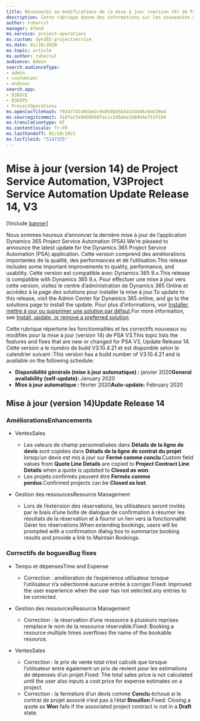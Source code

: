 ```yaml
---
title: Nouveautés ou modifications de la mise à jour (version 14) de Project Service Automation (correctif logiciel), V3
description: Cette rubrique donne des informations sur les nouveautés de la mise à jour (version 14) de Project Service Automation, V3.
author: ruhercul
manager: kfend
ms.service: project-operations
ms.custom: dyn365-projectservice
ms.date: 01/29/2020
ms.topic: article
ms.author: ruhercul
audience: Admin
search.audienceType:
- admin
- customizer
- enduser
search.app:
- D365CE
- D365PS
- ProjectOperations
ms.openlocfilehash: f9347741d8dae2c9a810bb5b3a32d4d6c0a628ed
ms.sourcegitcommit: 418fa1fe9d605b8faccc2d5dee1b04b4e753f194
ms.translationtype: HT
ms.contentlocale: fr-FR
ms.lasthandoff: 02/10/2021
ms.locfileid: "5147155"
---
```

# <a name="project-service-automation-update-release-14-v3"></a><span data-ttu-id="f1e5d-103">Mise à jour (version 14) de Project Service Automation, V3</span><span class="sxs-lookup"><span data-stu-id="f1e5d-103">Project Service Automation Update Release 14, V3</span></span>

[!include [banner](../includes/psa-now-project-operations.md)]

<span data-ttu-id="f1e5d-104">Nous sommes heureux d’annoncer la dernière mise à jour de l’application Dynamics 365 Project Service Automation (PSA).</span><span class="sxs-lookup"><span data-stu-id="f1e5d-104">We’re pleased to announce the latest update for the Dynamics 365 Project Service Automation (PSA) application.</span></span> <span data-ttu-id="f1e5d-105">Cette version comprend des améliorations importantes de la qualité, des performances et de l’utilisation.</span><span class="sxs-lookup"><span data-stu-id="f1e5d-105">This release includes some important improvements to quality, performance, and usability.</span></span> <span data-ttu-id="f1e5d-106">Cette version est compatible avec Dynamics 365 9.x.</span><span class="sxs-lookup"><span data-stu-id="f1e5d-106">This release is compatible with Dynamics 365 9.x.</span></span> <span data-ttu-id="f1e5d-107">Pour effectuer une mise à jour vers cette version, visitez le centre d’administration de Dynamics 365 Online et accédez à la page des solutions pour installer la mise à jour.</span><span class="sxs-lookup"><span data-stu-id="f1e5d-107">To update to this release, visit the Admin Center for Dynamics 365 online, and go to the solutions page to install the update.</span></span> <span data-ttu-id="f1e5d-108">Pour plus d’informations, voir [Installer, mettre à jour ou supprimer une solution par défaut](https://docs.microsoft.com/power-platform/admin/install-remove-preferred-solution).</span><span class="sxs-lookup"><span data-stu-id="f1e5d-108">For more information, see [Install, update, or remove a preferred solution](https://docs.microsoft.com/power-platform/admin/install-remove-preferred-solution).</span></span>

<span data-ttu-id="f1e5d-109">Cette rubrique répertorie les fonctionnalités et les correctifs nouveaux ou modifiés pour la mise à jour (version 14) de PSA V3.</span><span class="sxs-lookup"><span data-stu-id="f1e5d-109">This topic lists the features and fixes that are new or changed for PSA V3, Update Release 14.</span></span> <span data-ttu-id="f1e5d-110">Cette version a le numéro de build V3.10.4.21 et est disponible selon le calendrier suivant :</span><span class="sxs-lookup"><span data-stu-id="f1e5d-110">This version has a build number of V3.10.4.21 and is available on the following schedule:</span></span>

- <span data-ttu-id="f1e5d-111">**Disponibilité générale (mise à jour automatique) :** janvier 2020</span><span class="sxs-lookup"><span data-stu-id="f1e5d-111">**General availability (self-update):** January 2020</span></span>
- <span data-ttu-id="f1e5d-112">**Mise à jour automatique :** février 2020</span><span class="sxs-lookup"><span data-stu-id="f1e5d-112">**Auto-update:** February 2020</span></span>

## <a name="update-release-14"></a><span data-ttu-id="f1e5d-113">Mise à jour (version 14)</span><span class="sxs-lookup"><span data-stu-id="f1e5d-113">Update Release 14</span></span>

### <a name="enhancements"></a><span data-ttu-id="f1e5d-114">Améliorations</span><span class="sxs-lookup"><span data-stu-id="f1e5d-114">Enhancements</span></span>

- <span data-ttu-id="f1e5d-115">Ventes</span><span class="sxs-lookup"><span data-stu-id="f1e5d-115">Sales</span></span>

     - <span data-ttu-id="f1e5d-116">Les valeurs de champ personnalisées dans **Détails de la ligne de devis** sont copiées dans **Détails de la ligne de contrat du projet** lorsqu’un devis est mis à jour sur **Fermé comme conclu**.</span><span class="sxs-lookup"><span data-stu-id="f1e5d-116">Custom field values from **Quote Line Details** are copied to **Project Contract Line Details** when a quote is updated to **Closed as won**.</span></span>
     - <span data-ttu-id="f1e5d-117">Les projets confirmés peuvent être **Fermés comme perdus**.</span><span class="sxs-lookup"><span data-stu-id="f1e5d-117">Confirmed projects can be **Closed as lost**.</span></span>

- <span data-ttu-id="f1e5d-118">Gestion des ressources</span><span class="sxs-lookup"><span data-stu-id="f1e5d-118">Resource Management</span></span>

     - <span data-ttu-id="f1e5d-119">Lors de l’extension des réservations, les utilisateurs seront invités par le biais d’une boîte de dialogue de confirmation à résumer les résultats de la réservation et à fournir un lien vers la fonctionnalité Gérer les réservations.</span><span class="sxs-lookup"><span data-stu-id="f1e5d-119">When extending bookings, users will be prompted with a confirmation dialog box to summarize booking results and provide a link to Maintain Bookings.</span></span>


### <a name="bug-fixes"></a><span data-ttu-id="f1e5d-120">Correctifs de bogues</span><span class="sxs-lookup"><span data-stu-id="f1e5d-120">Bug fixes</span></span>

- <span data-ttu-id="f1e5d-121">Temps et dépenses</span><span class="sxs-lookup"><span data-stu-id="f1e5d-121">Time and Expense</span></span>

     - <span data-ttu-id="f1e5d-122">Correction : amélioration de l’expérience utilisateur lorsque l’utilisateur n’a sélectionné aucune entrée à corriger.</span><span class="sxs-lookup"><span data-stu-id="f1e5d-122">Fixed: Improved the user experience when the user has not selected any entries to be corrected.</span></span>

- <span data-ttu-id="f1e5d-123">Gestion des ressources</span><span class="sxs-lookup"><span data-stu-id="f1e5d-123">Resource Management</span></span>

     - <span data-ttu-id="f1e5d-124">Correction : la réservation d’une ressource à plusieurs reprises remplace le nom de la ressource réservable.</span><span class="sxs-lookup"><span data-stu-id="f1e5d-124">Fixed: Booking a resource multiple times overflows the name of the bookable resource.</span></span>

- <span data-ttu-id="f1e5d-125">Ventes</span><span class="sxs-lookup"><span data-stu-id="f1e5d-125">Sales</span></span>

     - <span data-ttu-id="f1e5d-126">Correction : le prix de vente total n’est calculé que lorsque l’utilisateur entre également un prix de revient pour les estimations de dépenses d’un projet.</span><span class="sxs-lookup"><span data-stu-id="f1e5d-126">Fixed: The total sales price is not calculated until the user also inputs a cost price for expense estimates on a project.</span></span>
     - <span data-ttu-id="f1e5d-127">Correction : la fermeture d’un devis comme **Conclu** échoue si le contrat de projet associé n’est pas à l’état **Brouillon**.</span><span class="sxs-lookup"><span data-stu-id="f1e5d-127">Fixed: Closing a quote as **Won** fails if the associated project contract is not in a **Draft** state.</span></span>

